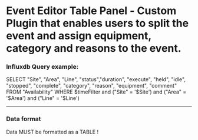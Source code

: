 # Event Editor Table Panel -  Custom Plugin that enables users to split the event and assign equipment, category and reasons to the event.

### Influxdb Query example: 

SELECT "Site", "Area", "Line", "status","duration", "execute", "held", "idle", "stopped", "complete", "category", "reason", "equipment", "comment" FROM "Availability"  WHERE $timeFilter and ("Site" = '$Site') and ("Area" = '$Area')  and ("Line" = '$Line') 

-------

### Data format
Data MUST be formatted as a TABLE !
